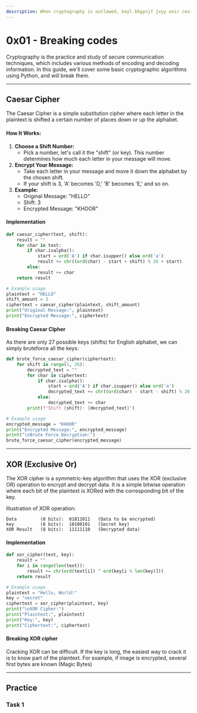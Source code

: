 ```yaml
---
description: When cryptography is outlawed, bayl bhgynjf jvyy unir cevinpl.
---
```


# 0x01 - Breaking codes

Cryptography is the practice and study of secure communication techniques, which includes various methods of encoding and decoding information. In this guide, we'll cover some basic cryptographic algorithms using Python, and will break them.

***

## Caesar Cipher

The Caesar Cipher is a simple substitution cipher where each letter in the plaintext is shifted a certain number of places down or up the alphabet.

#### How It Works:

1. **Choose a Shift Number:**
   * Pick a number, let's call it the "shift" (or key). This number determines how much each letter in your message will move.
2. **Encrypt Your Message:**
   * Take each letter in your message and move it down the alphabet by the chosen shift.
   * If your shift is 3, 'A' becomes 'D,' 'B' becomes 'E,' and so on.
3. **Example:**
   * Original Message: "HELLO"
   * Shift: 3
   * Encrypted Message: "KHOOR"

#### Implementation

```python
def caesar_cipher(text, shift):
    result = ""
    for char in text:
        if char.isalpha():
            start = ord('A') if char.isupper() else ord('a')
            result += chr((ord(char) - start + shift) % 26 + start)
        else:
            result += char
    return result

# Example usage
plaintext = "HELLO"
shift_amount = 3
ciphertext = caesar_cipher(plaintext, shift_amount)
print("Original Message:", plaintext)
print("Encrypted Message:", ciphertext)
```

#### Breaking Caesar CIpher

As there are only 27 possible keys (shifts) for English alphabet, we can simply bruteforce all the keys:

```python
def brute_force_caesar_cipher(ciphertext):
    for shift in range(1, 26):
        decrypted_text = ""
        for char in ciphertext:
            if char.isalpha():
                start = ord('A') if char.isupper() else ord('a')
                decrypted_text += chr((ord(char) - start - shift) % 26 + start)
            else:
                decrypted_text += char
        print(f"Shift {shift}: {decrypted_text}")

# Example usage
encrypted_message = "KHOOR"
print("Encrypted Message:", encrypted_message)
print("\nBrute Force Decryption:")
brute_force_caesar_cipher(encrypted_message)
```

***

## XOR (Exclusive Or)

The XOR cipher is a symmetric-key algorithm that uses the XOR (exclusive OR) operation to encrypt and decrypt data. It is a simple bitwise operation where each bit of the plaintext is XORed with the corresponding bit of the key.

Illustration of XOR operation:

```
Data         (8 bits):  01011011   (Data to be encrypted)
key          (8 bits):  10100101   (Secret key)
XOR Result   (8 bits):  11111110   (Decrypted data)
```

#### Implementation

```python
def xor_cipher(text, key):
    result = ""
    for i in range(len(text)):
        result += chr(ord(text[i]) ^ ord(key[i % len(key)]))
    return result

# Example usage
plaintext = "Hello, World!"
key = "secret"
ciphertext = xor_cipher(plaintext, key)
print("\nXOR Cipher:")
print("Plaintext:", plaintext)
print("Key:", key)
print("Ciphertext:", ciphertext)
```

#### Breaking XOR cipher

Cracking XOR can be difficult. If the key is long, the easiest way to crack it is to know part of the plaintext. For example, if image is encrypted, several first bytes are known (Magic Bytes)

***

## Practice

### Task 1

